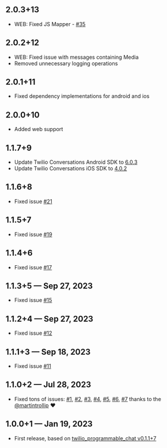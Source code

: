 ## 2.0.3+13
* WEB: Fixed JS Mapper - [#35](https://github.com/Diversido/flutter_twilio_conversations/issues/35)

## 2.0.2+12
* WEB: Fixed issue with messages containing Media
* Removed unnecessary logging operations

## 2.0.1+11
* Fixed dependency implementations for android and ios

## 2.0.0+10
* Added web support

## 1.1.7+9

* Update Twilio Conversations Android SDK to [6.0.3](https://www.twilio.com/docs/conversations/android/changelog#conversations-603-october-26-2023)
* Update Twilio Conversations iOS SDK to [4.0.2](https://www.twilio.com/docs/conversations/ios/changelog#conversations-402-august-3-2023)

## 1.1.6+8  
* Fixed issue [#21](https://github.com/Diversido/flutter_twilio_conversations/issues/21)

## 1.1.5+7  
* Fixed issue [#19](https://github.com/Diversido/flutter_twilio_conversations/issues/19)

## 1.1.4+6  
* Fixed issue [#17](https://github.com/Diversido/flutter_twilio_conversations/issues/17)

## 1.1.3+5 — Sep 27, 2023
* Fixed issue [#15](https://github.com/Diversido/flutter_twilio_conversations/issues/15)

## 1.1.2+4 — Sep 27, 2023
* Fixed issue [#12](https://github.com/Diversido/flutter_twilio_conversations/issues/12)

## 1.1.1+3 — Sep 18, 2023
* Fixed issue [#11](https://github.com/Diversido/flutter_twilio_conversations/issues/11)

## 1.1.0+2 — Jul 28, 2023

* Fixed tons of issues: [#1](https://github.com/Diversido/flutter_twilio_conversations/pull/1), [#2](https://github.com/Diversido/flutter_twilio_conversations/pull/2), [#3](https://github.com/Diversido/flutter_twilio_conversations/pull/3), [#4](https://github.com/Diversido/flutter_twilio_conversations/pull/4), [#5](https://github.com/Diversido/flutter_twilio_conversations/pull/5), [#6](https://github.com/Diversido/flutter_twilio_conversations/pull/6), [#7](https://github.com/Diversido/flutter_twilio_conversations/pull/7) thanks to the [@martintrollip](https://github.com/martintrollip) ❤️
  
## 1.0.0+1 — Jan 19, 2023

* First release, based on [twilio_programmable_chat v0.1.1+7](https://pub.dev/packages/twilio_programmable_chat/versions/0.1.1+7)